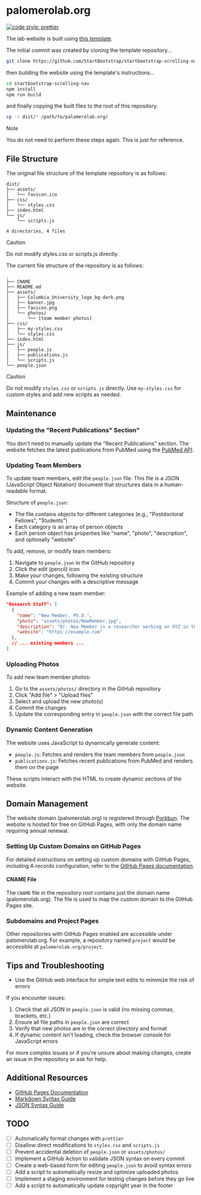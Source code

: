 # palomerolab.org

[![code style: prettier](https://img.shields.io/badge/code_style-prettier-ff69b4.svg?style=flat-square)](https://github.com/prettier/prettier)

The lab website is built using [this template](https://github.com/StartBootstrap/startbootstrap-scrolling-nav).

The initial commit was created by cloning the template repository...

```sh
git clone https://github.com/StartBootstrap/startbootstrap-scrolling-nav.git
```

then building the website using the template's instructions...

```sh
cd startbootstrap-scrolling-nav
npm install
npm run build
```

and finally copying the built files to the root of this repository.

```sh
cp -r dist/* /path/to/palomerolab.org/
```

> [!NOTE]
> You do not need to perform these steps again. This is just for reference.

## File Structure

The original file structure of the template repository is as follows:

```console
dist/
├── assets/
│   └── favicon.ico
├── css/
│   └── styles.css
├── index.html
└── js/
    └── scripts.js

4 directories, 4 files
```

> [!CAUTION]
> Do not modify styles.css or scripts.js directly.

The current file structure of the repository is as follows:

```console
.
├── CNAME
├── README.md
├── assets/
│   ├── Columbia_University_logo_bg-dark.png
│   ├── banner.jpg
│   ├── favicon.png
│   └── photos/
│       └── [team member photos]
├── css/
│   ├── my-styles.css
│   └── styles.css
├── index.html
├── js/
│   ├── people.js
│   ├── publications.js
│   └── scripts.js
└── people.json
```

> [!CAUTION]
> Do not modify `styles.css` or `scripts.js` directly. Use `my-styles.css` for custom styles and add new scripts as needed.

## Maintenance

### Updating the "Recent Publications" Section"

You don't need to manually update the "Recent Publications" section. The website
fetches the latest publications from PubMed using the [PubMed API](https://www.ncbi.nlm.nih.gov/home/develop/api/).

### Updating Team Members

To update team members, edit the `people.json` file. This file is a JSON (JavaScript Object Notation) document that structures data in a human-readable format.

Structure of `people.json`:

- The file contains objects for different categories (e.g., "Postdoctoral Fellows", "Students")
- Each category is an array of person objects
- Each person object has properties like "name", "photo", "description", and optionally "website"

To add, remove, or modify team members:

1. Navigate to `people.json` in the GitHub repository
2. Click the edit (pencil) icon
3. Make your changes, following the existing structure
4. Commit your changes with a descriptive message

Example of adding a new team member:

```json
"Research Staff": [
  {
    "name": "New Member, Ph.D.",
    "photo": "assets/photos/NewMember.jpg",
    "description": "Dr. New Member is a researcher working on XYZ in the Palomero Lab",
    "website": "https://example.com"
  },
  // ... existing members ...
]
```

### Uploading Photos

To add new team member photos:

1. Go to the `assets/photos/` directory in the GitHub repository
2. Click "Add file" > "Upload files"
3. Select and upload the new photo(s)
4. Commit the changes
5. Update the corresponding entry in `people.json` with the correct file path

### Dynamic Content Generation

The website uses JavaScript to dynamically generate content:

- `people.js`: Fetches and renders the team members from `people.json`
- `publications.js`: Fetches recent publications from PubMed and renders them on the page

These scripts interact with the HTML to create dynamic sections of the website.

## Domain Management

The website domain (palomerolab.org) is registered through [Porkbun](https://porkbun.com/).
The website is hosted for free on GitHub Pages, with only the domain name requiring annual renewal.

### Setting Up Custom Domains on GitHub Pages

For detailed instructions on setting up custom domains with GitHub Pages, including A records configuration, refer to the [GitHub Pages documentation](https://docs.github.com/en/pages/configuring-a-custom-domain-for-your-github-pages-site).

#### CNAME File

The `CNAME` file in the repository root contains just the domain name
(palomerolab.org). The file is used to map the custom domain to the GitHub Pages
site.

### Subdomains and Project Pages

Other repositories with GitHub Pages enabled are accessible under palomerolab.org. For example, a repository named `project` would be accessible at `palomerolab.org/project`.

## Tips and Troubleshooting

- Use the GitHub web interface for simple text edits to minimize the risk of errors

If you encounter issues:

1. Check that all JSON in `people.json` is valid (no missing commas, brackets, etc.)
2. Ensure all file paths in `people.json` are correct
3. Verify that new photos are in the correct directory and format
4. If dynamic content isn't loading, check the browser console for JavaScript errors

For more complex issues or if you're unsure about making changes, create an
issue in the repository or ask for help.

## Additional Resources

- [GitHub Pages Documentation](https://docs.github.com/en/pages)
- [Markdown Syntax Guide](https://www.markdownguide.org/basic-syntax/)
- [JSON Syntax Guide](https://www.json.org/json-en.html)

## TODO

- [ ] Automatically format changes with `prettier`
- [ ] Disallow direct modifications to `styles.css` and `scripts.js`
- [ ] Prevent accidental deletion of `people.json` or `assets/photos/`
- [ ] Implement a GitHub Action to validate JSON syntax on every commit
- [ ] Create a web-based form for editing `people.json` to avoid syntax errors
- [ ] Add a script to automatically resize and optimize uploaded photos
- [ ] Implement a staging environment for testing changes before they go live
- [ ] Add a script to automatically update copyright year in the footer
